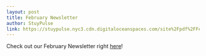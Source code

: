 ```yaml
---
layout: post
title: February Newsletter
author: StuyPulse
link: https://stuypulse.nyc3.cdn.digitaloceanspaces.com/site%2Fpdf%2FFebruary%20Newsletter%202023.pdf
---
```

Check out our February Newsletter right [here](https://stuypulse.nyc3.cdn.digitaloceanspaces.com/site%2Fpdf%2FFebruary%20Newsletter%202023.pdf)!
